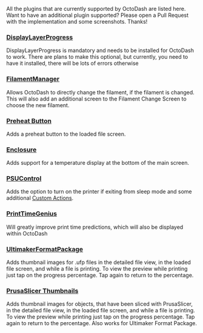 All the plugins that are currently supported by OctoDash are listed here. Want to have an additional plugin supported? Please open a Pull Request with the implementation and some screenshots. Thanks!

### [DisplayLayerProgress](https://plugins.octoprint.org/plugins/DisplayLayerProgress/)
DisplayLayerProgress is mandatory and needs to be installed for OctoDash to work. There are plans to make this optional, but currently, you need to have it installed, there will be lots of errors otherwise
### [FilamentManager](https://plugins.octoprint.org/plugins/filamentmanager/)
Allows OctoDash to directly change the filament, if the filament is changed. This will also add an additional screen to the Filament Change Screen to choose the new filament.
### [Preheat Button](https://plugins.octoprint.org/plugins/preheat/) 
Adds a preheat button to the loaded file screen.
### [Enclosure](https://plugins.octoprint.org/plugins/enclosure/)
Adds support for a temperature display at the bottom of the main screen.
### [PSUControl](https://plugins.octoprint.org/plugins/psucontrol/) 
Adds the option to turn on the printer if exiting from sleep mode and some additional [Custom Actions](https://github.com/UnchartedBull/OctoDash/wiki/Custom-Actions).
### [PrintTimeGenius](https://plugins.octoprint.org/plugins/PrintTimeGenius/)
Will greatly improve print time predictions, which will also be displayed within OctoDash
### [UltimakerFormatPackage](https://plugins.octoprint.org/plugins/UltimakerFormatPackage/) 
Adds thumbnail images for .ufp files in the detailed file view, in the loaded file screen, and while a file is printing. To view the preview while printing just tap on the progress percentage. Tap again to return to the percentage.
### [PrusaSlicer Thumbnails](https://plugins.octoprint.org/plugins/prusaslicerthumbnails/)
Adds thumbnail images for objects, that have been sliced with PrusaSlicer, in the detailed file view, in the loaded file screen, and while a file is printing. To view the preview while printing just tap on the progress percentage. Tap again to return to the percentage. Also works for Ultimaker Format Package.